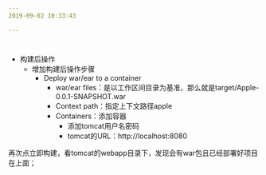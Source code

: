 ```yaml
---
2019-09-02 10:33:43

---
```


#

- 构建后操作
  - 增加构建后操作步骤
    - Deploy war/ear to a container
      - war/ear files：是以工作区间目录为基准，那么就是target/Apple-0.0.1-SNAPSHOT.war
      - Context path：指定上下文路径apple
      - Containers：添加容器
        - 添加tomcat用户名密码
        - tomcat的URL：http://localhost:8080

再次点立即构建，看tomcat的webapp目录下，发现会有war包且已经部署好项目在上面；

